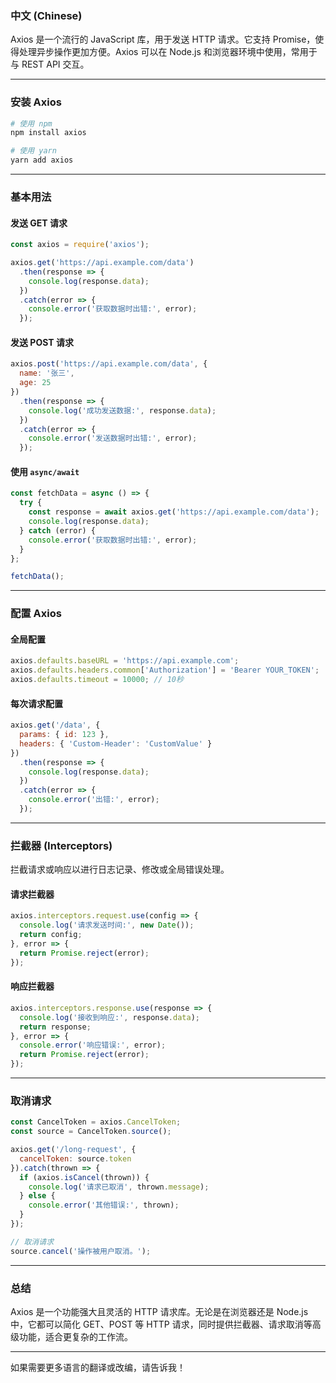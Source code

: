 ### 中文 (Chinese)
Axios 是一个流行的 JavaScript 库，用于发送 HTTP 请求。它支持 Promise，使得处理异步操作更加方便。Axios 可以在 Node.js 和浏览器环境中使用，常用于与 REST API 交互。

---

### 安装 Axios

```bash
# 使用 npm
npm install axios

# 使用 yarn
yarn add axios
```

---

### 基本用法

#### 发送 GET 请求

```javascript
const axios = require('axios');

axios.get('https://api.example.com/data')
  .then(response => {
    console.log(response.data);
  })
  .catch(error => {
    console.error('获取数据时出错:', error);
  });
```

#### 发送 POST 请求

```javascript
axios.post('https://api.example.com/data', {
  name: '张三',
  age: 25
})
  .then(response => {
    console.log('成功发送数据:', response.data);
  })
  .catch(error => {
    console.error('发送数据时出错:', error);
  });
```

#### 使用 `async/await`

```javascript
const fetchData = async () => {
  try {
    const response = await axios.get('https://api.example.com/data');
    console.log(response.data);
  } catch (error) {
    console.error('获取数据时出错:', error);
  }
};

fetchData();
```

---

### 配置 Axios

#### 全局配置

```javascript
axios.defaults.baseURL = 'https://api.example.com';
axios.defaults.headers.common['Authorization'] = 'Bearer YOUR_TOKEN';
axios.defaults.timeout = 10000; // 10秒
```

#### 每次请求配置

```javascript
axios.get('/data', {
  params: { id: 123 },
  headers: { 'Custom-Header': 'CustomValue' }
})
  .then(response => {
    console.log(response.data);
  })
  .catch(error => {
    console.error('出错:', error);
  });
```

---

### 拦截器 (Interceptors)

拦截请求或响应以进行日志记录、修改或全局错误处理。

#### 请求拦截器

```javascript
axios.interceptors.request.use(config => {
  console.log('请求发送时间:', new Date());
  return config;
}, error => {
  return Promise.reject(error);
});
```

#### 响应拦截器

```javascript
axios.interceptors.response.use(response => {
  console.log('接收到响应:', response.data);
  return response;
}, error => {
  console.error('响应错误:', error);
  return Promise.reject(error);
});
```

---

### 取消请求

```javascript
const CancelToken = axios.CancelToken;
const source = CancelToken.source();

axios.get('/long-request', {
  cancelToken: source.token
}).catch(thrown => {
  if (axios.isCancel(thrown)) {
    console.log('请求已取消', thrown.message);
  } else {
    console.error('其他错误:', thrown);
  }
});

// 取消请求
source.cancel('操作被用户取消。');
```

---

### 总结

Axios 是一个功能强大且灵活的 HTTP 请求库。无论是在浏览器还是 Node.js 中，它都可以简化 GET、POST 等 HTTP 请求，同时提供拦截器、请求取消等高级功能，适合更复杂的工作流。

---

如果需要更多语言的翻译或改编，请告诉我！
